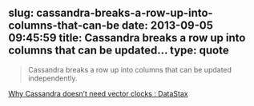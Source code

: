 slug: cassandra-breaks-a-row-up-into-columns-that-can-be
date: 2013-09-05 09:45:59
title: Cassandra breaks a row up into columns that can be updated...
type: quote
---

> Cassandra breaks a row up into columns that can be updated independently.

[Why Cassandra doesn’t need vector clocks : DataStax](http://www.datastax.com/dev/blog/why-cassandra-doesnt-need-vector-clocks)
